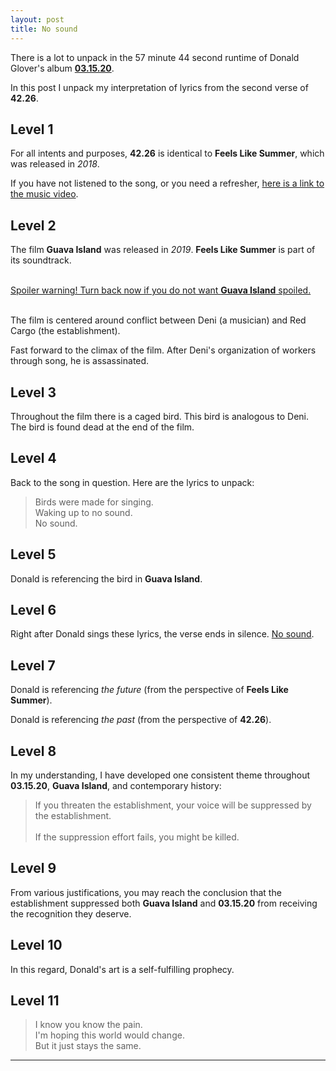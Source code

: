 ```yaml
---
layout: post
title: No sound
---
```


There is a lot to unpack in the 57 minute 44 second runtime of Donald Glover's album [**03.15.20**](https://smarturl.it/3152020DGP).

In this post I unpack my interpretation of lyrics from the second verse of **42.26**.

## Level 1

For all intents and purposes, **42.26** is identical to **Feels Like Summer**, which was released in _2018_.

If you have not listened to the song, or you need a refresher, [here is a link to the music video](https://www.youtube.com/watch?v=F1B9Fk_SgI0).

## Level 2

The film **Guava Island** was released in _2019_. **Feels Like Summer** is part of its soundtrack.

<br>
<u>Spoiler warning! Turn back now if you do not want <b>Guava Island</b> spoiled.</u>
<br><br>

The film is centered around conflict between Deni (a musician) and Red Cargo (the establishment).

Fast forward to the climax of the film. After Deni's organization of workers through song, he is assassinated.

## Level 3

Throughout the film there is a caged bird. This bird is analogous to Deni. The bird is found dead at the end of the film.

## Level 4

Back to the song in question. Here are the lyrics to unpack:

> Birds were made for singing.<br>
> Waking up to no sound.<br>
> No sound.

## Level 5

Donald is referencing the bird in **Guava Island**.

## Level 6

Right after Donald sings these lyrics, the verse ends in silence. [No sound](https://schultheiss.io/No-sound).

## Level 7

Donald is referencing _the future_ (from the perspective of **Feels Like Summer**).

Donald is referencing _the past_ (from the perspective of **42.26**).

## Level 8

In my understanding, I have developed one consistent theme throughout **03.15.20**, **Guava Island**, and contemporary history:

> If you threaten the establishment, your voice will be suppressed by the establishment.<br><br>
> If the suppression effort fails, you might be killed.

## Level 9

From various justifications, you may reach the conclusion that the establishment suppressed both **Guava Island** and **03.15.20** from receiving the recognition they deserve.

## Level 10

In this regard, Donald's art is a self-fulfilling prophecy.

## Level 11

> I know you know the pain.<br>
> I'm hoping this world would change.<br>
> But it just stays the same.

---
